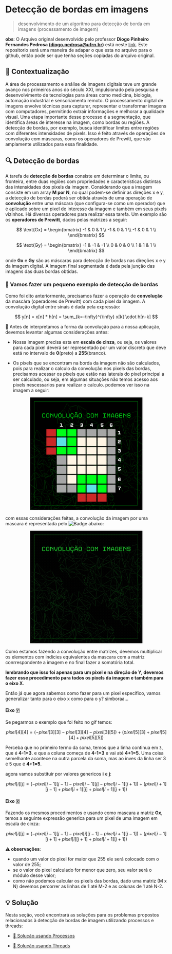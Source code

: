 # Detecção de bordas em imagens

> desenvolvimento de um algoritmo para detecção de borda em imagens (processamento de imagem)

**obs**: O Arquivo original desenvolvido pelo professor **Diogo Pinheiro Fernandes Pedrosa (diogo.pedrosa@ufrn.br)** está neste [link](https://drive.google.com/file/d/1dVhv4gRqLFQR_x1HROlrY6U14ozjzdnD/view?usp=sharing). Este repositorio será uma maneira de adapar o que esta no arquivo para o github, então pode ser que tenha seções copiadas do arquivo original.

## 🧩 Contextualização

A área de processamento e análise de imagens digitais teve um grande avanço nos primeiros anos do século XXI, impulsionado pela pesquisa e desenvolvimento de tecnologias para áreas como medicina, biologia, automação industrial e sensoriamento remoto. O processamento digital de imagens envolve técnicas para capturar, representar e transformar imagens com computadores, permitindo extrair informações e melhorar a qualidade visual. Uma etapa importante desse processo é a segmentação, que identifica áreas de interesse na imagem, como bordas ou regiões. A detecção de bordas, por exemplo, busca identificar limites entre regiões com diferentes intensidades de pixels. Isso é feito através de operações de convolução com máscaras, como os operadores de Prewitt, que são amplamente utilizados para essa finalidade.

## 🔍 Detecção de bordas

A tarefa de **detecção de bordas** consiste em determinar o limite, ou fronteira, entre duas regiões
com propriedades e características distintas das intensidades dos pixels da imagem.
Considerando que a imagem consiste em um array **M por N**, no qual podem-se definir as
direções x e y, a detecção de bordas poderá ser obtida através de uma operação de
**convolução** entre uma máscara (que configura-se como um operador) que é aplicado sobre um
pixel de interesse da imagem e também em seus pixels vizinhos. Há diversos operadores para
realizar essa tarefa. Um exemplo são os **operadores de Prewitt**, dados pelas matrizes a seguir:

$$
\text{Gx} = 
\begin{bmatrix}
-1 & 0 & 1 \\
-1 & 0 & 1 \\
-1 & 0 & 1 \\
\end{bmatrix}
$$

$$
\text{Gy} = 
\begin{bmatrix}
-1 & -1 & -1 \\
0 & 0 & 0 \\
1 & 1 & 1 \\
\end{bmatrix}
$$

onde **Gx** e **Gy** são as máscaras para detecção de bordas nas direções x e y da imagem digital. A imagem final segmentada é dada pela junção das imagens das duas bordas obtidas.

### 🔶 Vamos fazer um pequeno exemplo de detecção de bordas

Como foi dito anteriormente, precisamos fazer a operação de **convolução** da mascára (operadores de Prewitt) com cada pixel da imagem. A convolução digital entre sinais é dada pela expressão:

$$
y[n] = x[n] * h[n] = \sum_{k=-\infty}^{\infty} x[k] \cdot h[n-k]
$$

🤔 Antes de interpretamos a forma da convolução para a nossa aplicação, devemos levantar algumas considerações antes:

- Nossa imagem precisa esta em **escala de cinza**, ou seja, os valores para cada pixel deverá ser representado por um valor discreto que deve está no intervalo de **0**(preto) a **255**(branco).

- Os pixels que se encontram na borda da imagem não são calculados, pois para realizar o calculo da convolução nos pixels das bordas, precisamos acessar os pixels que estão nas laterais do pixel principal a ser calculado, ou seja, em algumas situações não temos acesso aos pixels nescessarios para realizar o calculo. podemos ver isso na imagem a seguir: 

<p align="center">
    <img width=350 src="../u1t1/bordas.png"/>
</p>

com essas considerações feitas, a convolução da imagem por uma mascara é representada pelo ![Badge](https://img.shields.io/badge/-GIF-orange)
 abaixo:

<p align="center">
    <img width=350 src="../u1t1/convolucao_img.gif"/>
</p>

Como estamos fazendo a convolução entre matrizes, devemos multiplicar os elementos com indicies equivalentes da mascara com a matriz conrrespondente a imagem e no final fazer a somatória total.

**lembrando que isso foi apenas para um pixel e na direção de Y, devemos fazer esse procedimento para todos os pixels da imagem e também para o eixo X**.

Então já que agora sabemos como fazer para um pixel especifico, vamos generalizar tanto para o eixo x como para o y? simboraa...

#### Eixo 🇾

Se pegarmos o exemplo que foi feito no gif temos:

$$
pixel[4][4] = (-pixel[3][3] - pixel[3][4] - pixel[3][5]) + (pixel[5][3] + pixel[5][4] + pixel[5][5])
$$

Perceba que no primeiro termo da soma, temos que a linha continua em `3`, que é **4-1=3**. e que a coluna começa de **4-1=3** e vai até **4+1=5**. Uma coisa semelhante acontece na outra parcela da soma, mas ao inves da linha ser 3 é 5 que é **4+1=5**.

agora vamos substituir por valores genericos **i** e **j**:

$$
pixel[i][j] = (-pixel[i-1][j-1] - pixel[i-1][j] - pixel[i-1][j+1]) + (pixel[i+1][j-1] + pixel[i+1][j] + pixel[i+1][j+1])
$$

#### Eixo 🇽

Fazendo os mesmos procedimentos e usando como mascara a matriz **Gx**, temos a seguinte expressão generica para um pixel de uma imagem em escala de cinza:

$$
pixel[i][j] = (-pixel[i-1][j-1] - pixel[i][j-1] - pixel[i+1][j-1]) + (pixel[i-1][j+1] + pixel[i][j+1] + pixel[i+1][j+1])
$$

**⚠️ observações**:

- quando um valor do pixel for maior que 255 ele será colocado com o valor de 255;
- se o valor do pixel calculado for menor que zero, seu valor será o módulo desse valor;
- como não podemos calcular os pixels das bordas, dado uma matriz (M x N) devemos percorrer as linhas de 1 até M-2 e as colunas de 1 até N-2.

## 💡 Solução

Nesta seção, você encontrará as soluções para os problemas propostos relacionados à detecção de bordas de imagem utilizando processos e threads:

- [📌 Solução usando Processos](https://github.com/CarlosG18/so_dca0108/blob/main/unidade1/u1t1/processo/u1t1_process.md)

- [📌 Solução usando Threads](https://github.com/CarlosG18/so_dca0108/blob/main/unidade1/u1t1/thread/u1t1_threads.md)